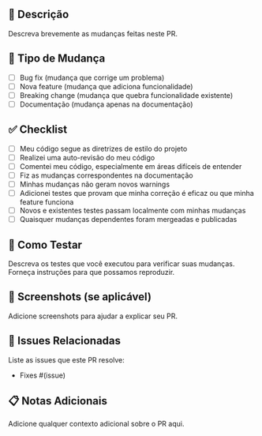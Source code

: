 ## 📝 Descrição

Descreva brevemente as mudanças feitas neste PR.

## 🔧 Tipo de Mudança

- [ ] Bug fix (mudança que corrige um problema)
- [ ] Nova feature (mudança que adiciona funcionalidade)
- [ ] Breaking change (mudança que quebra funcionalidade existente)
- [ ] Documentação (mudança apenas na documentação)

## ✅ Checklist

- [ ] Meu código segue as diretrizes de estilo do projeto
- [ ] Realizei uma auto-revisão do meu código
- [ ] Comentei meu código, especialmente em áreas difíceis de entender
- [ ] Fiz as mudanças correspondentes na documentação
- [ ] Minhas mudanças não geram novos warnings
- [ ] Adicionei testes que provam que minha correção é eficaz ou que minha feature funciona
- [ ] Novos e existentes testes passam localmente com minhas mudanças
- [ ] Quaisquer mudanças dependentes foram mergeadas e publicadas

## 🧪 Como Testar

Descreva os testes que você executou para verificar suas mudanças. Forneça instruções para que possamos reproduzir.

## 📱 Screenshots (se aplicável)

Adicione screenshots para ajudar a explicar seu PR.

## 🔗 Issues Relacionadas

Liste as issues que este PR resolve:
- Fixes #(issue)

## 📋 Notas Adicionais

Adicione qualquer contexto adicional sobre o PR aqui.